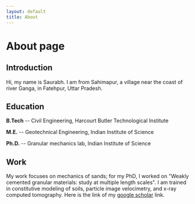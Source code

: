 ```yaml
---
layout: default
title: About
---
```

# About page

## Introduction 
Hi, my name is Saurabh. I am from Sahimapur, a village near the coast of river Ganga, in Fatehpur, Uttar Pradesh. 

## Education

**B.Tech**  --  Civil Engineering, Harcourt Butler Technological Institute

  **M.E.**  --       Geotechnical Engineering, Indian Institute of Science

 **Ph.D.**  --         Granular mechanics lab, Indian Institute of Science

## Work
My work focuses on mechanics of sands; for my PhD, I worked on "Weakly cemented
granular materials: study at multiple length scales". I am trained in
constitutive modeling of soils, particle image velocimetry, and x-ray computed
tomography. Here is the link of my [google
scholar](https://scholar.google.com/citations?user=t3xOT0AAAAAJ&hl=en) link.

